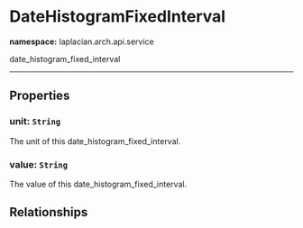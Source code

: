 # **DateHistogramFixedInterval**
**namespace:** laplacian.arch.api.service

date_histogram_fixed_interval



---

## Properties

### unit: `String`
The unit of this date_histogram_fixed_interval.

### value: `String`
The value of this date_histogram_fixed_interval.

## Relationships
